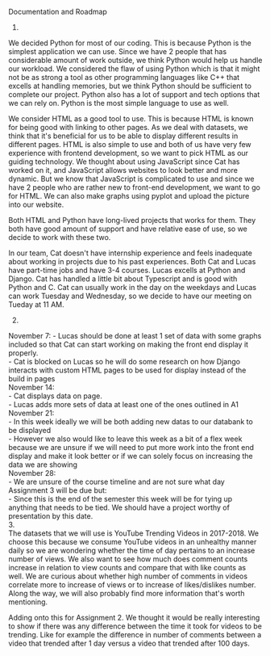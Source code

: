 Documentation and Roadmap

1. 
We decided Python for most of our coding. This is because Python is the simplest application we can use. Since we 
have 2 people that has considerable amount of work outside, we think Python would help us handle our workload. We
considered the flaw of using Python which is that it might not be as strong a tool as other programming languages
like C++ that excells at handling memories, but we think Python should be sufficient to complete our project. Python
also has a lot of support and tech options that we can rely on. Python is the most simple language to use as well.

We consider HTML as a good tool to use. This is because HTML is known for being good with linking to other pages.
As we deal with datasets, we think that it's beneficial for us to be able to display different results in different pages.
HTML is also simple to use and both of us have very few experience with frontend development, so we want to 
pick HTML as our guiding technology. We thought about using JavaScript since Cat has worked on it, and JavaScript allows
websites to look better and more dynamic. But we know that JavaScript is complicated to use and since we have 2 people who are rather new to front-end development, we want to go for HTML. We can also make graphs using pyplot and upload the picture into our website.

Both HTML and Python have long-lived projects that works for them. They both have good amount of support and have
relative ease of use, so we decide to work with these two.

In our team, Cat doesn't have internship experience and feels inadequate about working in projects due to his past
experiences. Both Cat and Lucas have part-time jobs and have 3-4 courses. Lucas excells at Python and Django. Cat has
handled a little bit about Typescript and is good with Python and C. Cat can usually work in the day on the weekdays and Lucas can work Tuesday and Wednesday, so we decide to have our meeting on Tueday at 11 AM.

2. 
November 7:
    - Lucas should be done at least 1 set of data with some graphs included so that Cat can start working on making the front end display it properly.  
    - Cat is blocked on Lucas so he will do some research on how Django interacts with custom HTML pages to be used for display instead of the build in pages  
November 14:  
    - Cat displays data on page.  
    - Lucas adds more sets of data at least one of the ones outlined in A1  
November 21:  
    - In this week ideally we will be both adding new datas to our databank to be displayed  
    - However we also would like to leave this week as a bit of a flex week because we are unsure if we will need to put more work into the front end display and make it look better or if we can solely focus on increasing the data we are showing  
November 28:  
    - We are unsure of the course timeline and are not sure what day Assignment 3 will be due but:  
    - Since this is the end of the semester this week will be for tying up anything that needs to be tied. We should have a project worthy of presentation by this date.  
3.   
The datasets that we will use is YouTube Trending Videos in 2017-2018. We choose this because we consume YouTube videos in an unhealthy manner daily so we are wondering whether the time of day pertains to an increase number of views. We also want to see how much does comment counts increase in relation to view counts and compare that with like counts as well. We are curious about whether high number of comments in videos correlate more to increase of views or to increase of likes/dislikes number. Along the way, we will also probably find more information that's worth mentioning.  

Adding onto this for Assignment 2. We thought it would be really interesting to show if there was any difference between the time it took for videos to be trending. Like for example the difference in number of comments between a video that trended after 1 day versus a video that trended after 100 days.  
